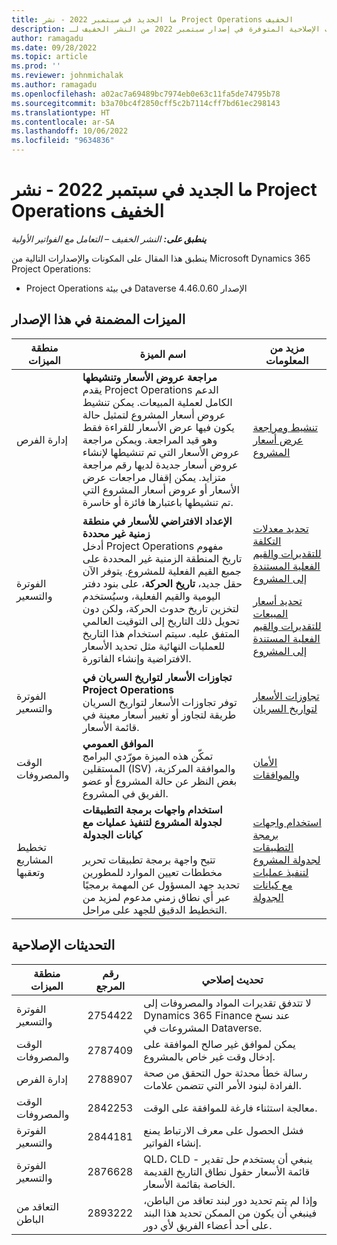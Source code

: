 ```yaml
---
title: ما الجديد في سبتمبر 2022 - نشر Project Operations الخفيف
description: يوفر هذا الموضوع معلومات حول التحديثات الإصلاحية المتوفرة في إصدار سبتمبر 2022 من النشر الخفيف لـ Microsoft Dynamics 365 Project Operations.
author: ramagadu
ms.date: 09/28/2022
ms.topic: article
ms.prod: ''
ms.reviewer: johnmichalak
ms.author: ramagadu
ms.openlocfilehash: a02ac7a69489bc7974eb0e63c11fa5de74795b78
ms.sourcegitcommit: b3a70bc4f2850cff5c2b7114cff7bd61ec298143
ms.translationtype: HT
ms.contentlocale: ar-SA
ms.lasthandoff: 10/06/2022
ms.locfileid: "9634836"
---
```

# <a name="whats-new-september-2022---project-operations-lite-deployment"></a>ما الجديد في سبتمبر 2022 - نشر Project Operations الخفيف

_**ينطبق على:** النشر الخفيف – التعامل مع الفواتير الأولية_

ينطبق هذا المقال على المكونات والإصدارات التالية من Microsoft Dynamics 365 Project Operations:

- Project Operations في بيئة Dataverse الإصدار 4.46.0.60

## <a name="features-included-in-this-release"></a>الميزات المضمنة في هذا الإصدار

| منطقة الميزات | اسم الميزة | مزيد من المعلومات |
| --- | --- | --- |
| إدارة الفرص | **مراجعة عروض الأسعار وتنشيطها**<br>يقدم Project Operations الدعم الكامل لعملية المبيعات. يمكن تنشيط عروض أسعار المشروع لتمثيل حالة يكون فيها عرض الأسعار للقراءة فقط وهو قيد المراجعة. ويمكن مراجعة عروض الأسعار التي تم تنشيطها لإنشاء عروض أسعار جديدة لديها رقم مراجعة متزايد. يمكن إقفال مراجعات عرض الأسعار أو عروض أسعار المشروع التي تم تنشيطها باعتبارها فائزة أو خاسرة. | [تنشيط ومراجعة عرض أسعار المشروع](/dynamics365/project-operations/sales/activation-and-revision) |
| الفوترة والتسعير | **الإعداد الافتراضي للأسعار في منطقة زمنية غير محددة**<br>أدخل Project Operations مفهوم تاريخ المنطقة الزمنية غير المحددة على جميع القيم الفعلية للمشروع. يتوفر الآن حقل جديد، **تاريخ الحركة**، على بنود دفتر اليومية والقيم الفعلية، وسيُستخدم لتخزين تاريخ حدوث الحركة، ولكن دون تحويل ذلك التاريخ إلى التوقيت العالمي المتفق عليه‬. سيتم استخدام هذا التاريخ للعمليات النهائية مثل تحديد الأسعار الافتراضية وإنشاء الفاتورة. | <p>[تحديد معدلات التكلفة للتقديرات والقيم الفعلية المستندة إلى المشروع](/dynamics365/project-operations/pro/pricing-costing/cost-price-resolution-sales)</p><p>[تحديد أسعار المبيعات للتقديرات والقيم الفعلية المستندة إلى المشروع](/dynamics365/project-operations/pro/pricing-costing/sales-price-resolution-sales)</p> |
| الفوترة والتسعير | **تجاوزات الأسعار لتواريخ السريان‬ في Project Operations**<br>توفر تجاوزات الأسعار لتواريخ السريان طريقة لتجاوز أو تغيير أسعار معينة في قائمة الأسعار. | [تجاوزات الأسعار لتواريخ السريان](/dynamics365/project-operations/pricing-costing/dateffective_price_overrides) |
| الوقت والمصروفات | **الموافق العمومي**<br>تمكّن هذه الميزة مورّدي البرامج المستقلين (ISV) والموافقة المركزية، بغض النظر عن حالة المشروع أو عضو الفريق في المشروع. | [الأمان والموافقات](/dynamics365/project-operations/approvals/approvals-security) |
|تخطيط المشاريع وتعقبها|**استخدام واجهات برمجة التطبيقات لجدولة المشروع لتنفيذ عمليات مع كيانات الجدولة** </br> </br>تتيح واجهة برمجة تطبيقات تحرير مخططات تعيين الموارد‬ للمطورين تحديد جهد المسؤول عن المهمة برمجيًا عبر أي نطاق زمني مدعوم لمزيد من التخطيط الدقيق للجهد على مراحل.|[استخدام واجهات برمجة التطبيقات لجدولة المشروع لتنفيذ عمليات مع كيانات الجدولة](/dynamics365/project-operations/project-management/schedule-api-preview)|

## <a name="quality-updates"></a>التحديثات الإصلاحية

| منطقة الميزات | رقم المرجع | تحديث إصلاحي |
| --- | --- | --- |
| الفوترة والتسعير | 2754422  | لا تتدفق تقديرات المواد والمصروفات إلى Dynamics 365 Finance عند نسخ المشروعات في Dataverse. |
| الوقت والمصروفات | 2787409  | يمكن لموافق غير صالح الموافقة على إدخال وقت غير خاص بالمشروع. |
| إدارة الفرص | 2788907  | رسالة خطأ محدثة حول التحقق من صحة الفرادة لبنود الأمر التي تتضمن علامات. |
| الوقت والمصروفات | 2842253  | معالجة استثناء فارغة للموافقة على الوقت. |
| الفوترة والتسعير | 2844181  | فشل الحصول على معرف الارتباط يمنع إنشاء الفواتير. |
| الفوترة والتسعير | 2876628  | QLD،‏ CLD - ينبغي أن يستخدم حل تقدير قائمة الأسعار حقول نطاق التاريخ القديمة الخاصة بقائمة الأسعار. |
| التعاقد من الباطن | 2893222  | وإذا لم يتم تحديد دور لبند تعاقد من الباطن، فينبغي أن يكون من الممكن تحديد هذا البند على أحد أعضاء الفريق لأي دور. |
